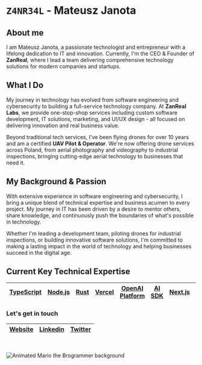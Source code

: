 # `Z4NR34L` - Mateusz Janota

## About me

I am Mateusz Janota, a passionate technologist and entrepreneur with a lifelong dedication to IT and innovation. Currently, I'm the CEO & Founder of **ZanReal**, where I lead a team delivering comprehensive technology solutions for modern companies and startups.

## What I Do

My journey in technology has evolved from software engineering and cybersecurity to building a full-service technology company. At **ZanReal Labs**, we provide one-stop-shop services including custom software development, IT solutions, marketing, and UI/UX design - all focused on delivering innovation and real business value.

Beyond traditional tech services, I've been flying drones for over 10 years and am a certified **UAV Pilot & Operator**. We're now offering drone services across Poland, from aerial photography and videography to industrial inspections, bringing cutting-edge aerial technology to businesses that need it.

## My Background & Passion

With extensive experience in software engineering and cybersecurity, I bring a unique blend of technical expertise and business acumen to every project. My journey in IT has been driven by a desire to mentor others, share knowledge, and continuously push the boundaries of what's possible in technology.

Whether I'm leading a development team, piloting drones for industrial inspections, or building innovative software solutions, I'm committed to making a lasting impact in the world of technology and helping businesses succeed in the digital age.

## Current Key Technical Expertise

| [TypeScript](https://www.typescriptlang.org/) | [Node.js](https://nodejs.org/) | [Rust](https://www.rust-lang.org/) | [Vercel](https://vercel.com) | [OpenAI Platform](https://platform.openai.com) | [AI SDK](https://sdk.vercel.ai) | [Next.js](https://nextjs.org/) | [TailwindCSS](https://tailwindcss.com/) |
| ---- | ---- | ---- | ---- | ---- | ---- | ---- | ---- |

### Let's get in touch

| [Website](https://zanreal.com) | [Linkedin](https://www.linkedin.com/in/zanreal/) | [Twitter](https://twitter.com/z4nr34l) |
| ------ | ------- | -------- |

&nbsp;

![Animated Mario the Brogrammer background](https://user-images.githubusercontent.com/10498744/210012254-234538ff-d198-48aa-8964-37e6fd45d227.gif)
